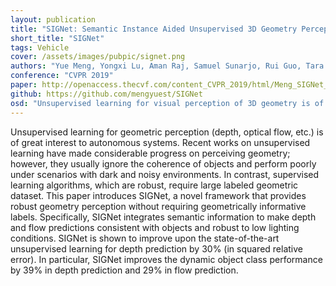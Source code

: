 ```yaml
---
layout: publication
title: "SIGNet: Semantic Instance Aided Unsupervised 3D Geometry Perception"
short_title: "SIGNet"
tags: Vehicle
cover: /assets/images/pubpic/signet.png
authors: "Yue Meng, Yongxi Lu, Aman Raj, Samuel Sunarjo, Rui Guo, Tara Javidi, Gaurav Bansal, Dinesh Bharadia"
conference: "CVPR 2019"
paper: http://openaccess.thecvf.com/content_CVPR_2019/html/Meng_SIGNet_Semantic_Instance_Aided_Unsupervised_3D_Geometry_Perception_CVPR_2019_paper.html
github: https://github.com/mengyuest/SIGNet
osd: "Unsupervised learning for visual perception of 3D geometry is of great interest to autonomous systems. This paper introduces SIGNet, a novel frameworkthat provides robust geometry perception without requiring geometrically informative labels. Specifically, SIGNet integrates semantic information to make unsupervised robust geometric predictions for objects in low lighting and noisy environments. SIGNet is shown to improve upon the state-of-the-art unsupervised learning for geometry perception by 30% (in squared relative error for depth prediction). In addition, SIGNet improves the dynamic object class performance by 39% in depth prediction and 29% in flow prediction."
---
```


Unsupervised learning for geometric perception (depth, optical flow, etc.) is of great interest to autonomous systems. Recent works on unsupervised learning have made considerable progress on perceiving geometry; however, they usually ignore the coherence of objects and perform poorly under scenarios with dark and noisy environments. In contrast, supervised learning algorithms, which are robust, require large labeled geometric dataset. This paper introduces SIGNet, a novel framework that provides robust geometry perception without requiring geometrically informative labels. Specifically, SIGNet integrates semantic information to make depth and flow predictions consistent with objects and robust to low lighting conditions. SIGNet is shown to improve upon the state-of-the-art unsupervised learning for depth prediction by 30% (in squared relative error). In particular, SIGNet improves the dynamic object class performance by 39% in depth prediction and 29% in flow prediction.